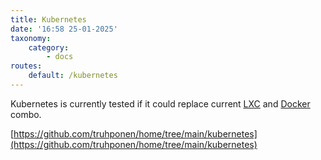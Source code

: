 ```yaml
---
title: Kubernetes
date: '16:58 25-01-2025'
taxonomy:
    category:
        - docs
routes:
    default: /kubernetes
---
```


Kubernetes is currently tested if it could replace current [LXC](/lxc) and [Docker](/docker) combo.

[https://github.com/truhponen/home/tree/main/kubernetes](https://github.com/truhponen/home/tree/main/kubernetes)